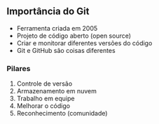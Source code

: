 ## Importância do Git

- Ferramenta criada em 2005
- Projeto de código aberto (open source)
- Criar e monitorar diferentes versões do código
- Git e GitHub são coisas diferentes

### Pilares
1. Controle de versão
2. Armazenamento em nuvem
3. Trabalho em equipe
4. Melhorar o código
5. Reconhecimento (comunidade)



